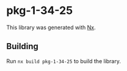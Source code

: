 # pkg-1-34-25

This library was generated with [Nx](https://nx.dev).

## Building

Run `nx build pkg-1-34-25` to build the library.
